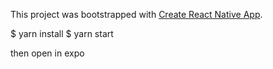 This project was bootstrapped with [Create React Native App](https://github.com/react-community/create-react-native-app).

$ yarn install
$ yarn start

then open in expo
